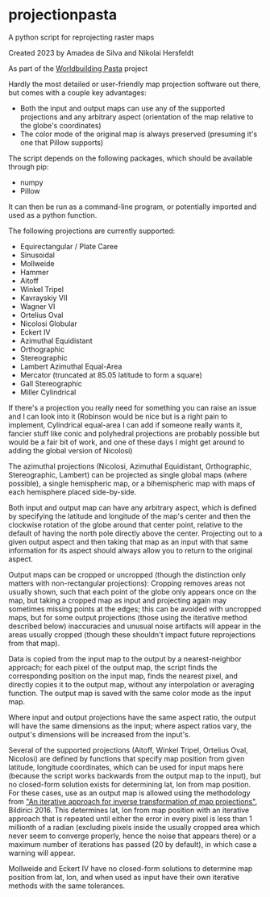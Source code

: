 # projectionpasta
A python script for reprojecting raster maps

Created 2023 by Amadea de Silva and Nikolai Hersfeldt

As part of the [Worldbuilding Pasta](https://worldbuildingpasta.blogspot.com/) project

Hardly the most detailed or user-friendly map projection software out there, but comes with a couple key advantages:
- Both the input and output maps can use any of the supported projections and any arbitrary aspect (orientation of the map relative to the globe's coordinates)
- The color mode of the original map is always preserved (presuming it's one that Pillow supports)

The script depends on the following packages, which should be available through pip:
- numpy
- Pillow

It can then be run as a command-line program, or potentially imported and used as a python function.

The following projections are currently supported:
- Equirectangular / Plate Caree
- Sinusoidal
- Mollweide
- Hammer
- Aitoff
- Winkel Tripel
- Kavrayskiy VII
- Wagner VI
- Ortelius Oval
- Nicolosi Globular
- Eckert IV
- Azimuthal Equidistant
- Orthographic
- Stereographic
- Lambert Azimuthal Equal-Area
- Mercator (truncated at 85.05 latitude to form a square)
- Gall Stereographic
- Miller Cylindrical

If there's a projection you really need for something you can raise an issue and I can look into it (Robinson would be nice but is a right pain to implement, Cylindrical equal-area I can add if someone really wants it, fancier stuff like conic and polyhedral projections are probably possible but would be a fair bit of work, and one of these days I might get around to adding the global version of Nicolosi)

The azimuthal projections (Nicolosi, Azimuthal Equidistant, Orthographic, Stereographic, Lambert) can be projected as single global maps (where possible), a single hemispheric map, or a bihemispheric map with maps of each hemisphere placed side-by-side.

Both input and output map can have any arbitrary aspect, which is defined by specifying the latitude and longitude of the map's center and then the clockwise rotation of the globe around that center point, relative to the default of having the north pole directly above the center. Projecting out to a given output aspect and then taking that map as an input with that same information for its aspect should always allow you to return to the original aspect.

Output maps can be cropped or uncropped (though the distinction only matters with non-rectangular projections): Cropping removes areas not usually shown, such that each point of the globe only appears once on the map, but taking a cropped map as input and projecting again may sometimes missing points at the edges; this can be avoided with uncropped maps, but for some output projections (those using the iterative method described below) inaccuracies and unusual noise artifacts will appear in the areas usually cropped (though these shouldn't impact future reprojections from that map).

Data is copied from the input map to the output by a nearest-neighbor approach; for each pixel of the output map, the script finds the corresponding position on the input map, finds the nearest pixel, and directly copies it to the output map, without any interpolation or averaging function. The output map is saved with the same color mode as the input map.

Where input and output projections have the same aspect ratio, the output will have the same dimensions as the input; where aspect ratios vary, the output's dimensions will be increased from the input's.

Several of the supported projections (Aitoff, Winkel Tripel, Ortelius Oval, Nicolosi) are defined by functions that specify map position from given latitude, longitude coordinates, which can be used for input maps here (because the script works backwards from the output map to the input), but no closed-form solution exists for determining lat, lon from map position. For these cases, use as an output map is allowed using the methodology from ["An iterative approach for inverse transformation of map projections"](https://doi.org/10.1080/15230406.2016.1200492), Bildirici 2016. This determines lat, lon from map position with an iterative approach that is repeated until either the error in every pixel is less than 1 millionth of a radian (excluding pixels inside the usually cropped area which never seem to converge properly, hence the noise that appears there) or a maximum number of iterations has passed (20 by default), in which case a warning will appear.

Mollweide and Eckert IV have no closed-form solutions to determine map position from lat, lon, and when used as input have their own iterative methods with the same tolerances.
